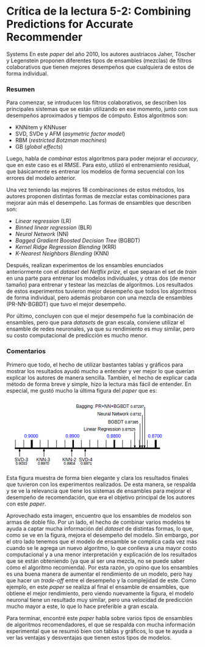 # Crítica de la lectura 5-2: Combining Predictions for Accurate Recommender
Systems
En este *paper* del año 2010, los autores austriacos Jaher, Töscher y Legenstein proponen diferentes tipos de ensambles (mezclas) de filtros colaborativos que tienen mejores desempeños que cualquiera  de estos de forma individual.

### Resumen

Para comenzar, se introducen los filtros colaborativos, se describen los principales sistemas que se están utilizando en ese momento, junto con sus desempeños aproximados y tiempos de cómputo. Estos algoritmos son: 

- KNNitem y KNNuser
- SVD, SVDe y AFM (*asymetric factor model*)
- RBM (*restricted Botzman machines*)
- GB (*global effects*)

Luego, habla de *combinar* estos algoritmos para poder mejorar el *accuracy*, que en este caso es el RMSE. Para esto, utilizó el entrenamiento residual, que básicamente es entrenar los modelos de forma secuencial con los errores del modelo anterior.

Una vez teniendo las mejores 18 combinaciones de estos métodos, los autores proponen distintas formas de mezclar estas combinaciones para mejorar aún más el desempeño. Las formas de ensambles que describen son:

- *Linear regression* (LR)
- *Binned linear regression* (BLR)
- *Neural Network* (NN)
- *Bagged Gradient Boosted Decision Tree* (BGBDT)
- *Kernel Ridge Regression Blending* (KRR)
- *K-Nearest Neighbors Blending* (KNN)

Después, realizan experimentos de los ensambles enunciados anteriormente con el *dataset* del *Netflix prize*, el que separan el set de *train* en una parte para entrenar los modelos individuales, y otras dos (de menor tamaño) para entrenar y testear las mezclas de algoritmos. Los resultados de estos experimentos tuvieron mejor desempeño que todos los algoritmos de forma individual, pero además probaron con una mezcla de ensambles  (PR-NN-BGBDT) que tuvo el mejor desempeño.

Por último, concluyen con que el mejor desempeño fue la combinación de ensambles, pero que para *datasets* de gran escala, conviene utilizar el ensamble de redes neuronales, ya que su rendimiento es muy similar, pero su costo computacional de predicción es mucho menor.

### Comentarios

Primero que todo, el hecho de utilizar bastantes tablas y gráficos para mostrar los resultados ayudó mucho a entender y ver mejor lo que querían explicar los autores de manera sencilla. También, el hecho de explicar cada método de forma breve y simple, hizo la lectura más fácil de entender. En especial, me gustó mucho la última figura del *paper* que es:

![](Assets/lectura5-2_linea_temp.png)

Esta figura muestra de forma bien elegante y clara los resultados finales que tuvieron con los experimentos realizados. De esta manera, se respalda y se ve la relevancia que tiene los sistemas de ensambles para mejorar el desempeño de recomendación, que era el objetivo principal de los autores con este *paper*.

Aprovechado esta imagen, encuentro que los ensambles de modelos son armas de doble filo. Por un lado, el hecho de combinar varios modelos te ayuda a captar mucha información del *dataset* de distintas formas, lo que, como se ve en la figura, mejora el desempeño del modelo. Sin embargo, por el otro lado tenemos que el modelo de ensamble se complica cada vez más cuando se le agrega un nuevo algoritmo, lo que conlleva a una mayor costo computacional y a una menor interpretación y explicación de los resultados que se están obteniendo (ya que al ser una mezcla, no se puede saber cómo el algoritmo recomienda). Por esta razón, yo opino que los ensambles es una buena manera de aumentar el rendimiento de un modelo, pero hay que hacer un *trade-off* entre el desempeño y la complejidad de este. Como ejemplo, en este *paper* se realiza al final el ensamble de ensambles, que obtiene el mejor rendimiento, pero viendo nuevamente la figura, el modelo neuronal tiene un resultado muy similar, pero una velocidad de predicción mucho mayor a este, lo que lo hace preferible a gran escala.

Para terminar, encontré este *paper* habla sobre varios tipos de ensambles de algoritmos recomendadores, el que se respalda con mucha información experimental que se resumió bien con tablas y gráficos, lo que te ayuda a ver las ventajas y desventajas que tienen estos tipos de modelos.

